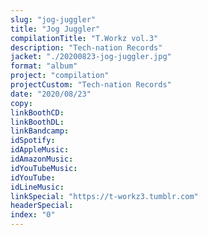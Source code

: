 ```yaml
---
slug: "jog-juggler"
title: "Jog Juggler"
compilationTitle: "T.Workz vol.3"
description: "Tech-nation Records"
jacket: "./20200823-jog-juggler.jpg"
format: "album"
project: "compilation"
projectCustom: "Tech-nation Records"
date: "2020/08/23"
copy:
linkBoothCD:
linkBoothDL:
linkBandcamp:
idSpotify:
idAppleMusic:
idAmazonMusic:
idYouTubeMusic:
idYouTube:
idLineMusic:
linkSpecial: "https://t-workz3.tumblr.com"
headerSpecial:
index: "0"
---
```

